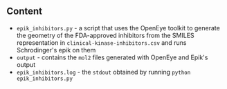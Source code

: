 ## Content

* `epik_inhibitors.py` - a script that uses the OpenEye toolkit to generate the geometry of the FDA-approved inhibitors from the SMILES representation in `clinical-kinase-inhibitors.csv` and runs Schrodinger's epik on them
* `output` - contains the `mol2` files generated with OpenEye and Epik's output
* `epik_inhibitors.log` - the `stdout` obtained by running `python epik_inhibitors.py`
